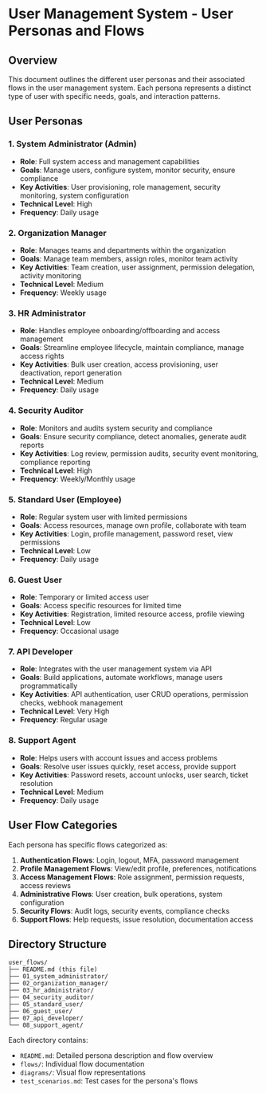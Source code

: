 # User Management System - User Personas and Flows

## Overview

This document outlines the different user personas and their associated flows in the user management system. Each persona represents a distinct type of user with specific needs, goals, and interaction patterns.

## User Personas

### 1. **System Administrator (Admin)**
- **Role**: Full system access and management capabilities
- **Goals**: Manage users, configure system, monitor security, ensure compliance
- **Key Activities**: User provisioning, role management, security monitoring, system configuration
- **Technical Level**: High
- **Frequency**: Daily usage

### 2. **Organization Manager**
- **Role**: Manages teams and departments within the organization
- **Goals**: Manage team members, assign roles, monitor team activity
- **Key Activities**: Team creation, user assignment, permission delegation, activity monitoring
- **Technical Level**: Medium
- **Frequency**: Weekly usage

### 3. **HR Administrator**
- **Role**: Handles employee onboarding/offboarding and access management
- **Goals**: Streamline employee lifecycle, maintain compliance, manage access rights
- **Key Activities**: Bulk user creation, access provisioning, user deactivation, report generation
- **Technical Level**: Medium
- **Frequency**: Daily usage

### 4. **Security Auditor**
- **Role**: Monitors and audits system security and compliance
- **Goals**: Ensure security compliance, detect anomalies, generate audit reports
- **Key Activities**: Log review, permission audits, security event monitoring, compliance reporting
- **Technical Level**: High
- **Frequency**: Weekly/Monthly usage

### 5. **Standard User (Employee)**
- **Role**: Regular system user with limited permissions
- **Goals**: Access resources, manage own profile, collaborate with team
- **Key Activities**: Login, profile management, password reset, view permissions
- **Technical Level**: Low
- **Frequency**: Daily usage

### 6. **Guest User**
- **Role**: Temporary or limited access user
- **Goals**: Access specific resources for limited time
- **Key Activities**: Registration, limited resource access, profile viewing
- **Technical Level**: Low
- **Frequency**: Occasional usage

### 7. **API Developer**
- **Role**: Integrates with the user management system via API
- **Goals**: Build applications, automate workflows, manage users programmatically
- **Key Activities**: API authentication, user CRUD operations, permission checks, webhook management
- **Technical Level**: Very High
- **Frequency**: Regular usage

### 8. **Support Agent**
- **Role**: Helps users with account issues and access problems
- **Goals**: Resolve user issues quickly, reset access, provide support
- **Key Activities**: Password resets, account unlocks, user search, ticket resolution
- **Technical Level**: Medium
- **Frequency**: Daily usage

## User Flow Categories

Each persona has specific flows categorized as:

1. **Authentication Flows**: Login, logout, MFA, password management
2. **Profile Management Flows**: View/edit profile, preferences, notifications
3. **Access Management Flows**: Role assignment, permission requests, access reviews
4. **Administrative Flows**: User creation, bulk operations, system configuration
5. **Security Flows**: Audit logs, security events, compliance checks
6. **Support Flows**: Help requests, issue resolution, documentation access

## Directory Structure

```
user_flows/
├── README.md (this file)
├── 01_system_administrator/
├── 02_organization_manager/
├── 03_hr_administrator/
├── 04_security_auditor/
├── 05_standard_user/
├── 06_guest_user/
├── 07_api_developer/
└── 08_support_agent/
```

Each directory contains:
- `README.md`: Detailed persona description and flow overview
- `flows/`: Individual flow documentation
- `diagrams/`: Visual flow representations
- `test_scenarios.md`: Test cases for the persona's flows
